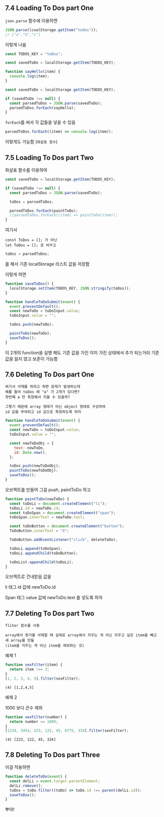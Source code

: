## 7.4 Loading To Dos part One

`json.parse` 함수에 이용하면

```js
JSON.parse(lcoalStorage.getItem("todos"));
// ["a","b","c"]
```

이렇게 나옴

```js
const TODOS_KEY = "toDos";

const savedToDo = localStorage.getItem(TODOS_KEY);

function sayHello(item) {
  console.log(item);
}

const savedToDo = localStorage.getItem(TODOS_KEY);

if (savedToDo !== null) {
  const parsedToDos = JSON.parse(savedToDo);
  parsedToDos.forEach(sayHello);
}
```

`forEach`를 써서 각 값들을 넣을 수 있음

```js
parsedToDos.forEach((item) => console.log(item));
```

이렇게도 가능함 (`화살표 함수`)

## 7.5 Loading To Dos part Two

화살표 함수를 이용하여

```js
const savedToDo = localStorage.getItem(TODOS_KEY);

if (savedToDo !== null) {
  const parsedToDos = JSON.parse(savedToDo);

  toDos = parsedToDos;

  parsedToDos.forEach(paintToDo);
  //parsedToDos.forEach((item) => paintToDo(item));
}
```

여기서

    const ToDos = []; 가 아닌
    let ToDos = []; 로 바꾸고

```js
toDos = parsedToDos;
```

를 해서 기존 localStorage 리스트 값을 저장함

이렇게 하면

```js
function saveToDos() {
  localStorage.setItem(TODOS_KEY, JSON.stringify(toDos));
}

function handleToDoSubmit(event) {
  event.preventDefault();
  const newToDo = toDoInput.value;
  toDoInput.value = "";

  toDos.push(newToDo);

  paintToDo(newToDo);
  saveToDos();
}
```

이 2개의 function을 실행 해도 기존 값을 가진 이미 가진 상태에서
추가 되는거라 기존 값을 잃지 않고 보존이 가능함

## 7.6 Deleting To Dos part One

    여기서 삭제를 하려고 하면 문제가 발생하는데
    예를 들어 toDos 에 "a" 가 2개가 있다면?
    첫번째 a 만 특정해서 지울 수 있을까?

    그렇기 때문에 array 형태가 아닌 object 형태로 구성하여
    id 값을 부여하고 id 값으로 특정하도록 하자

```js
function handleToDoSubmit(event) {
  event.preventDefault();
  const newToDo = toDoInput.value;
  toDoInput.value = "";

  const newToDoObj = {
    text: newToDo,
    id: Date.now(),
  };

  toDos.push(newToDoObj);
  paintToDo(newToDoObj);
  saveToDos();
}
```

오브젝트를 만들어 그걸 push, paintToDo 하고

```js
function paintToDo(newToDo) {
  const toDoLi = document.createElement("li");
  toDoLi.id = newToDo.id;
  const toDoSpan = document.createElement("span");
  toDoSpan.innerText = newToDo.text;

  const toDoButton = document.createElement("button");
  ToDoButton.innerText = "X";

  ToDoButton.addEventListener("click", deleteToDo);

  toDoLi.append(toDoSpan);
  toDoLi.appendChild(toDoButton);

  toDoList.appendChild(toDoLi);
}
```

오브젝트로 건내받음 값을

li 태그 id 값에 newToDo.id

Span 태그 value 값에 newToDo.text 를 넣도록 하자

## 7.7 Deleting To Dos part Two

    fliter 함수를 사용

    array에서 뭔가를 삭제할 때 실제로 array에서 지우는 게 아닌 지우고 싶은 item을 빼고 새 array를 만듦
    (item을 지우는 게 아닌 item을 제외하는 것)

예제 1

```js
function sexFilter(item) {
  return item !== 3;
}
[1, 2, 3, 4, 5].filter(sexFilter);
```

    (4) [1,2,4,5]

예제 2

1000 보다 큰수 제외

```js
function sexFilter(number) {
  return number <= 1000;
}
[1234, 5454, 223, 122, 45, 6775, 334].filter(sexFilter);
```

    (4) [223, 122, 45, 334]

## 7.8 Deleting To Dos part Three

이걸 적용하면

```js
function deleteToDo(event) {
  const delLi = event.target.parentElement;
  delLi.remove();
  toDos = toDo.filter((toDo) => toDo.id !== parent(delLi.id));
  saveToDos();
}
```

뿌야!
